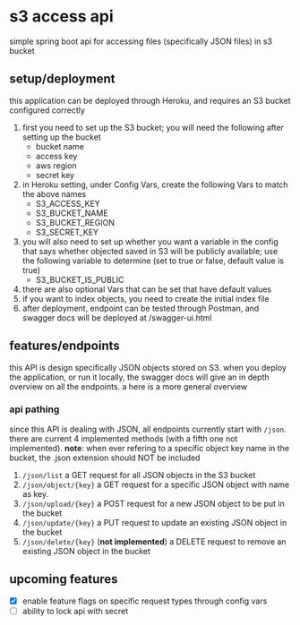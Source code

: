 # s3 access api #
simple spring boot api for accessing files (specifically JSON files) in s3 bucket

## setup/deployment ##
this application can be deployed through Heroku, and requires an S3 bucket configured correctly
1. first you need to set up the S3 bucket; you will need the following after setting up the bucket
    - bucket name
    - access key
    - aws region
    - secret key
1. in Heroku setting, under Config Vars, create the following Vars to match the above names
    - S3_ACCESS_KEY
    - S3_BUCKET_NAME
    - S3_BUCKET_REGION
    - S3_SECRET_KEY
1. you will also need to set up whether you want a variable in the config that says whether objected saved in S3 will be publicly available; use the following variable to determine (set to true or false, default value is true)
    - S3_BUCKET_IS_PUBLIC
1. there are also optional Vars that can be set that have default values
1. if you want to index objects, you need to create the initial index file
1. after deployment, endpoint can be tested through Postman, and swagger docs will be deployed at /swagger-ui.html 

## features/endpoints ##
this API is design specifically JSON objects stored on S3. when you deploy the application, or run it locally, the swagger docs will give an in depth overview on all the endpoints. a here is a more general overview

### api pathing ###
since this API is dealing with JSON, all endpoints currently start with ```/json```. there are current 4 implemented methods (with a fifth one not implemented). __note__: when ever refering to a specific object key name in the bucket, the .json extension should NOT be included
1. ```/json/list``` a GET request for all JSON objects in the S3 bucket
1. ```/json/object/{key}``` a GET request for a specific JSON object with name as key.
1. ```/json/upload/{key}``` a POST request for a new JSON object to be put in the bucket
1. ```/json/update/{key}``` a PUT request to update an existing JSON object in the bucket
1. ```/json/delete/{key}``` (**not implemented**) a DELETE request to remove an existing JSON object in the bucket

## upcoming features ##
- [x] enable feature flags on specific request types through config vars
- [ ] ability to lock api with secret
